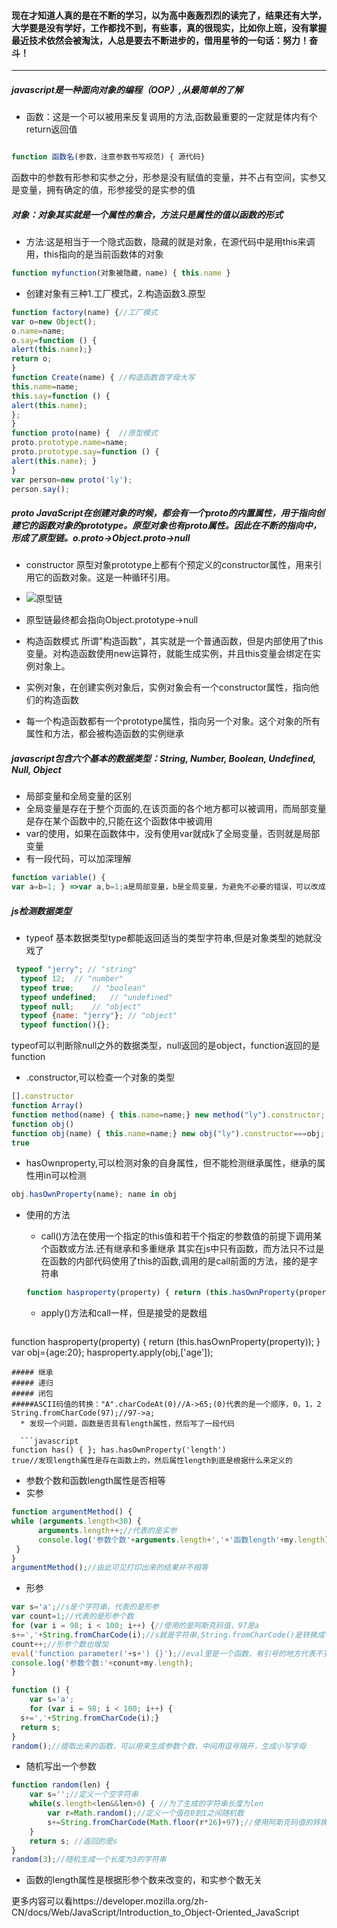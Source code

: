 #### 现在才知道人真的是在不断的学习，以为高中轰轰烈烈的读完了，结果还有大学，大学要是没有学好，工作都找不到，有些事，真的很现实，比如你上班，没有掌握最近技术依然会被淘汰，人总是要去不断进步的，借用星爷的一句话：努力！奋斗！
--------

##### javascript是一种面向对象的编程（OOP）,从最简单的了解
 * 函数：这是一个可以被用来反复调用的方法,函数最重要的一定就是体内有个return返回值
 
 ```javascript
 
 function 函数名(参数，注意参数书写规范) { 源代码}
 ```
   函数中的参数有形参和实参之分，形参是没有赋值的变量，并不占有空间，实参又是变量，拥有确定的值，形参接受的是实参的值


##### 对象：对象其实就是一个属性的集合，方法只是属性的值以函数的形式
  * 方法:这是相当于一个隐式函数，隐藏的就是对象，在源代码中是用this来调用，this指向的是当前函数体的对象
  
 ```javascript
 function myfunction(对象被隐藏，name) { this.name }
 ```
  * 创建对象有三种1.工厂模式，2.构造函数3.原型
  
  ```javascript
  function factory(name) {//工厂模式
  var o=new Object();
  o.name=name;
  o.say=function () {
  alert(this.name);}
  return o;
  }
  function Create(name) { //构造函数首字母大写
  this.name=name;
  this.say=function () {
  alert(this.name);
  }; 
  }
  function proto(name) {  //原型模式
  proto.prototype.name=name;
  proto.prototype.say=function () {
  alert(this.name); }
  }
  var person=new proto('ly');
  person.say();
  ```
 
  
  
#####  _proto_ JavaScript在创建对象的时候，都会有一个proto的内置属性，用于指向创建它的函数对象的prototype。原型对象也有proto属性。因此在不断的指向中，形成了原型链。o._proto_->Object._proto_->null
  *  constructor 原型对象prototype上都有个预定义的constructor属性，用来引用它的函数对象。这是一种循环引用。
  * ![原型链](https://segmentfault.com/img/bVwFw5)
   
  * 原型链最终都会指向Object.prototype->null
  * 构造函数模式 所谓"构造函数"，其实就是一个普通函数，但是内部使用了this变量。对构造函数使用new运算符，就能生成实例，并且this变量会绑定在实例对象上。
  * 实例对象，在创建实例对象后，实例对象会有一个constructor属性，指向他们的构造函数
  * 每一个构造函数都有一个prototype属性，指向另一个对象。这个对象的所有属性和方法，都会被构造函数的实例继承

##### javascript包含六个基本的数据类型：String, Number, Boolean, Undefined, Null, Object
  * 局部变量和全局变量的区别
  * 全局变量是存在于整个页面的,在该页面的各个地方都可以被调用，而局部变量是存在某个函数中的,只能在这个函数体中被调用
  * var的使用，如果在函数体中，没有使用var就成k了全局变量，否则就是局部变量
  * 有一段代码，可以加深理解
  
  ```javascript
  function variable() {
  var a=b=1; } =>var a,b=1;a是局部变量，b是全局变量，为避免不必要的错误，可以改成：var a,b; a=b=1;
  ```

##### js检测数据类型
  * typeof 基本数据类型type都能返回适当的类型字符串,但是对象类型的她就没戏了
  
  ```javascript
   typeof "jerry"; // "string"
    typeof 12;  // "number"
    typeof true;    // "boolean"
    typeof undefined;   // "undefined"
    typeof null;    // "object"
    typeof {name: "jerry"}; // "object"
    typeof function(){};  
   ```
   typeof可以判断除null之外的数据类型，null返回的是object，function返回的是function
   * .constructor,可以检查一个对象的类型
   
```javascript
[].constructor
function Array()
function method(name) { this.name=name;} new method("ly").constructor;
function obj()
function obj(name) { this.name=name;} new obj("ly").constructor===obj;
true
```

   * hasOwnproperty,可以检测对象的自身属性，但不能检测继承属性，继承的属性用in可以检测
   
   ```javascript
   obj.hasOwnProperty(name); name in obj
   ```
 
 * 使用的方法  
   * call()方法在使用一个指定的this值和若干个指定的参数值的前提下调用某个函数或方法.还有继承和多重继承
   其实在js中只有函数，而方法只不过是在函数的内部代码使用了this的函数,调用的是call前面的方法，接的是字符串

   ```javascript
   function hasproperty(property) { return (this.hasOwnProperty(property)); } var obj={age:20}; hasproperty.call(obj,"age");
   ```
   
   * apply()方法和call一样，但是接受的是数组
  
   ```javascript
function hasproperty(property) { return (this.hasOwnProperty(property)); } var obj={age:20}; hasproperty.apply(obj,['age']);
```
##### 继承
##### 递归
##### 闭包
#####ASCII码值的转换："A".charCodeAt(0)//A->65;(0)代表的是一个顺序，0，1，2 String.fromCharCode(97);//97->a;
  * 发现一个问题，函数是否具有length属性，然后写了一段代码
  
  ```javascript
function has() { }; has.hasOwnProperty('length')
true//发现length属性是存在函数上的，然后属性length到底是根据什么来定义的
```
   * 参数个数和函数length属性是否相等
   * 实参
   
   ```javascript
   function argumentMethod() { 
 while (arguments.length<30) { 
		 arguments.length++;//代表的是实参
		 console.log('参数个数'+arguments.length+','+'函数length'+my.length);
	} 
}  
argumentMethod();//由此可见打印出来的结果并不相等
```
  * 形参
  
  ```javascript
  var s='a';//s是个字符串，代表的是形参
var count=1;//代表的是形参个数
for (var i = 98; i < 100; i++) {//使用的是阿斯克码值，97是a
  s+=','+String.fromCharCode(i);//s就是字符串,String.fromCharCode()是转换成字母
  count++;//形参个数也增加
eval('function parameter('+s+') {}');//eval里是一个函数，有引号的地方代表不变的
console.log('参数个数:'+conunt+my.length); 
} 
```

```javascript
function () {
	var s='a';
	for (var i = 98; i < 100; i++) {
  s+=','+String.fromCharCode(i);}
  return s;
} 
random();//提取出来的函数，可以用来生成参数个数，中间用逗号隔开，生成小写字母
```

   * 随机写出一个参数
   
```javascript
function random(len) { 
	var s='';//定义一个空字符串
	while(s.length<len&&len>0) { //为了生成的字符串长度为len
		var r=Math.random();//定义一个值在0到1之间随机数
		s+=String.fromCharCode(Math.floor(r*26)+97);//使用阿斯克码值的转换成小写字母，floor取得整值，97是a的阿斯克码值
	} 
	return s; //返回的是s
} 
random(3);//随机生成一个长度为3的字符串
```
  * 函数的length属性是根据形参个数来改变的，和实参个数无关


更多内容可以看https://developer.mozilla.org/zh-CN/docs/Web/JavaScript/Introduction_to_Object-Oriented_JavaScript
